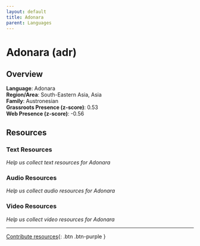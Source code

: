 ```yaml
---
layout: default
title: Adonara
parent: Languages
---
```


# Adonara (adr)

## Overview

**Language**: Adonara  
**Region/Area**: South-Eastern Asia, Asia  
**Family**: Austronesian  
**Grassroots Presence (z-score)**: 0.53  
**Web Presence (z-score)**: -0.56  

## Resources

### Text Resources
*Help us collect text resources for Adonara*

### Audio Resources
*Help us collect audio resources for Adonara*

### Video Resources
*Help us collect video resources for Adonara*

---

[Contribute resources](https://forms.office.com/e/1SfLJx3u1r){: .btn .btn-purple }
